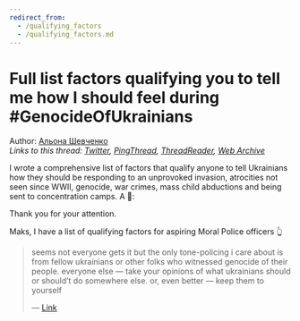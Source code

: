 ```yaml
---
redirect_from:
  - /qualifying_factors
  - /qualifying_factors.md
---
```

# Full list factors qualifying you to tell me how I should feel during #GenocideOfUkrainians

Author: [Альона Шевченко](https://twitter.com/cryptodrftng)  
*Links to this thread: [Twitter](https://twitter.com/cryptodrftng/status/1514215490960474122), [PingThread](https://pingthread.com/thread/1514215490960474122), [ThreadReader](https://threadreaderapp.com/thread/1514215490960474122.html), [Web Archive](https://web.archive.org/web/*/https://twitter.com/cryptodrftng/status/1514215490960474122)*

I wrote a comprehensive list of factors that qualify anyone to tell Ukrainians how they should be responding to an unprovoked invasion, atrocities not seen since WWII, genocide, war crimes, mass child abductions and being sent to concentration camps. A 🧵:

Thank you for your attention.

Maks, I have a list of qualifying factors for aspiring Moral Police officers 👆

<blockquote class="twitter-tweet">
    <p lang="en" dir="ltr">
    seems not everyone gets it but the only tone-policing i care about is from fellow ukrainians or other folks who witnessed genocide of their people. everyone else — take your opinions of what ukrainians should or should’t do somewhere else. or, even better — keep them to yourself<br />
    </p>
    &mdash; <a href="https://twitter.com/maksymeristavi/status/1560540269728223232">Link</a>
</blockquote>
